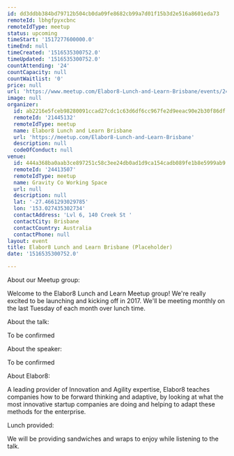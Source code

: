 ```yaml
---
id: dd3ddbb384bd79712b504cb0da09fe8682cb99a7d01f15b3d2e516a8601eda73
remoteId: lbhgfpyxcbnc
remoteIdType: meetup
status: upcoming
timeStart: '1517277600000.0'
timeEnd: null
timeCreated: '1516535300752.0'
timeUpdated: '1516535300752.0'
countAttending: '24'
countCapacity: null
countWaitlist: '0'
price: null
url: 'https://www.meetup.com/Elabor8-Lunch-and-Learn-Brisbane/events/242570370/'
image: null
organizer:
  id: ab2216e5fceb98280091ccad27cdc1c63d6df6cc967fe2d9eeac90e2b30f86df
  remoteId: '21445132'
  remoteIdType: meetup
  name: Elabor8 Lunch and Learn Brisbane
  url: 'https://meetup.com/Elabor8-Lunch-and-Learn-Brisbane'
  description: null
  codeOfConduct: null
venue:
  id: 444a368ba0aab3ce897251c58c3ee24db0ad1d9ca154cadb089fe1b8e5999ab9
  remoteId: '24413507'
  remoteIdType: meetup
  name: Gravity Co Working Space
  url: null
  description: null
  lat: '-27.4661293029785'
  lon: '153.027435302734'
  contactAddress: 'Lvl 6, 140 Creek St '
  contactCity: Brisbane
  contactCountry: Australia
  contactPhone: null
layout: event
title: Elabor8 Lunch and Learn Brisbane (Placeholder)
date: '1516535300752.0'

---
```

<p>About our Meetup group:</p> <p>Welcome to the Elabor8 Lunch and Learn Meetup group! We're really excited to be launching and kicking off in 2017. We'll be meeting monthly on the last Tuesday of each month over lunch time.</p> <p>About the talk:</p> <p>To be confirmed</p> <p>About the speaker:</p> <p>To be confirmed</p> <p>About Elabor8:</p> <p>A leading provider of Innovation and Agility expertise, Elabor8 teaches companies how to be forward thinking and adaptive, by looking at what the most innovative startup companies are doing and helping to adapt these methods for the enterprise.</p> <p>Lunch provided:</p> <p>We will be providing sandwiches and wraps to enjoy while listening to the talk.</p> 
